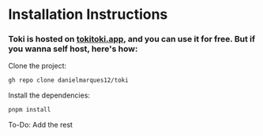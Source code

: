 # Installation Instructions

### Toki is hosted on [tokitoki.app](https://tokitoki.app), and you can use it for free. But if you wanna self host, here's how:

Clone the project:

```sh
gh repo clone danielmarques12/toki
```

Install the dependencies:

```sh
pnpm install
```

To-Do: Add the rest
